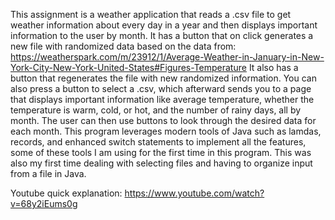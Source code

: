 This assignment is a weather application that reads a .csv file to get weather information about every day in a year and then displays important 
information to the user by month. It has a button that on click generates a new file with randomized data based on the data from:
https://weatherspark.com/m/23912/1/Average-Weather-in-January-in-New-York-City-New-York-United-States#Figures-Temperature It also has a button 
that regenerates the file with new randomized information. You can also press a button to select a .csv, which afterward sends you to a 
page that displays important information like average temperature, whether the temperature is warm, cold, or hot, and the number of rainy days, 
all by month. The user can then use buttons to look through the desired data for each month. This program leverages modern tools of Java such as 
lamdas, records, and enhanced switch statements to implement all the features, some of these tools I am using for the first time in this program. 
This was also my first time dealing with selecting files and having to organize input from a file in Java.

Youtube quick explanation: https://www.youtube.com/watch?v=68y2iEums0g

